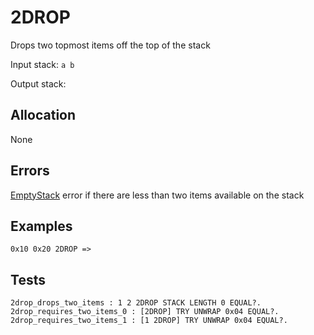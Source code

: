 # 2DROP

Drops two topmost items off the top of the stack

Input stack: `a b`

Output stack: 

## Allocation

None

## Errors

[EmptyStack](./ERRORS/EmptyStack.md) error if there are less than two items available on the stack

## Examples

```
0x10 0x20 2DROP =>
```

## Tests

```test
2drop_drops_two_items : 1 2 2DROP STACK LENGTH 0 EQUAL?.
2drop_requires_two_items_0 : [2DROP] TRY UNWRAP 0x04 EQUAL?.
2drop_requires_two_items_1 : [1 2DROP] TRY UNWRAP 0x04 EQUAL?.
```